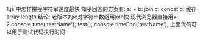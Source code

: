 1.js 中怎样拼接字符窜速度最快
    知乎回答的方案有:
    a: +
    b: join
    c: concat
    d: 缓存array.length
    结论: 老版本的ie对字符串数组用join快
          现代浏览器直接用+
2.console.time('testName');
  test();
  console.timeEnd('testName');
  上面代码可以用于测试代码执行时间